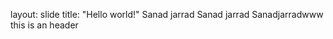 layout: slide
title: "Hello world!"
Sanad jarrad
Sanad jarrad
Sanadjarradwww
this is an </h1> header
